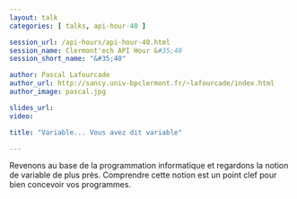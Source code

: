 ```yaml
---
layout: talk
categories: [ talks, api-hour-40 ]

session_url: /api-hours/api-hour-40.html
session_name: Clermont'ech API Hour &#35;40
session_short_name: "&#35;40"

author: Pascal Lafourcade
author_url: http://sancy.univ-bpclermont.fr/~lafourcade/index.html
author_image: pascal.jpg

slides_url:
video:

title: "Variable... Vous avez dit variable"

---
```


Revenons au base de la programmation informatique et regardons la notion de
variable de plus près. Comprendre cette notion est un point clef pour bien concevoir
vos programmes.

